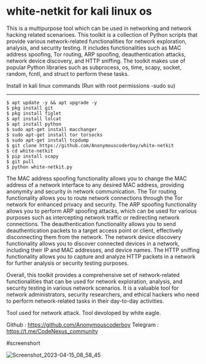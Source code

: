 # white-netkit for kali linux os
This is a multipurpose tool which can be used in networking and network hacking related scenarioes.
This toolkit is a collection of Python scripts that provide various network-related functionalities for network exploration, analysis, and security testing. It includes functionalities such as MAC address spoofing, Tor routing, ARP spoofing, deauthentication attacks, network device discovery, and HTTP sniffing. The toolkit makes use of popular Python libraries such as subprocess, os, time, scapy, socket, random, fcntl, and struct to perform these tasks.

Install in kali linux
commands (Run with root permissions -sudo su)
_______________
	$ apt update -y && apt upgrade -y
	$ pkg install git
	$ pkg install figlet
	$ apt install lolcat
  	$ apt install python
	$ sudo apt-get install macchanger
	$ sudo apt-get install tor torsocks
	$ sudo apt-get install tcpdump
	$ git clone https://github.com/Anonymouscoderboy/white-netkit
	$ cd white-netkit
	$ pip install scapy
	$ git pull
	$ python white-netkit.py


The MAC address spoofing functionality allows you to change the MAC address of a network interface to any desired MAC address, providing anonymity and security in network communication. The Tor routing functionality allows you to route network connections through the Tor network for enhanced privacy and security. The ARP spoofing functionality allows you to perform ARP spoofing attacks, which can be used for various purposes such as intercepting network traffic or redirecting network connections. The deauthentication functionality allows you to send deauthentication packets to a target access point or client, effectively disconnecting them from the network. The network device discovery functionality allows you to discover connected devices in a network, including their IP and MAC addresses, and device names. The HTTP sniffing functionality allows you to capture and analyze HTTP packets in a network for further analysis or security testing purposes.

Overall, this toolkit provides a comprehensive set of network-related functionalities that can be used for network exploration, analysis, and security testing in various network scenarios. It is a valuable tool for network administrators, security researchers, and ethical hackers who need to perform network-related tasks in their day-to-day activities.

Tool used for network attack.
Tool devoloped by white eagle.

Github   : https://github.com/Anonymouscoderboy
Telegram : https://t.me/CodeNexus_community

#screenshort

![Screenshot_2023-04-15_08_58_45](https://user-images.githubusercontent.com/118425907/232225639-a079da32-6464-4583-9536-76530ebaa245.png)


